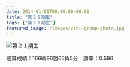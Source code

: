 ```yaml
---
date: 2014-01-01T00:00:00-00:00
title: "第２１期生"
tags: ["第２１期生"]
featured_image: /images/21ki-group-photo.jpg
---
```


![第２１期生](/images/21ki-group-photo.jpg)

通算成績：166戦96勝65負5分　勝率：0.596
